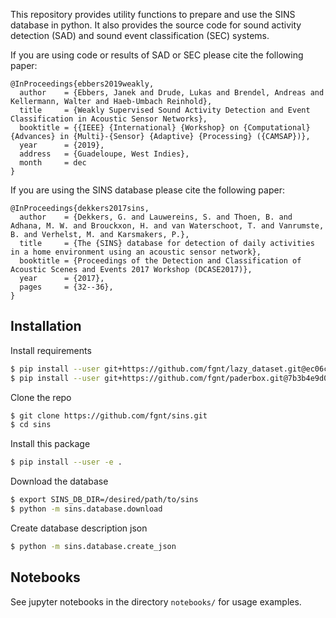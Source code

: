 This repository provides utility functions to prepare and use the SINS database in python.
It also provides the source code for sound activity detection (SAD) and sound event classification (SEC) systems.

If you are using code or results of SAD or SEC please cite the following paper:

```
@InProceedings{ebbers2019weakly,
  author    = {Ebbers, Janek and Drude, Lukas and Brendel, Andreas and Kellermann, Walter and Haeb-Umbach Reinhold},
  title     = {Weakly Supervised Sound Activity Detection and Event Classification in Acoustic Sensor Networks},
  booktitle = {{IEEE} {International} {Workshop} on {Computational} {Advances} in {Multi}-{Sensor} {Adaptive} {Processing} ({CAMSAP})},
  year      = {2019},
  address   = {Guadeloupe, West Indies},
  month     = dec
}
```

If you are using the SINS database please cite the following paper:

```
@InProceedings{dekkers2017sins,
  author    = {Dekkers, G. and Lauwereins, S. and Thoen, B. and Adhana, M. W. and Brouckxon, H. and van Waterschoot, T. and Vanrumste, B. and Verhelst, M. and Karsmakers, P.},
  title     = {The {SINS} database for detection of daily activities in a home environment using an acoustic sensor network},
  booktitle = {Proceedings of the Detection and Classification of Acoustic Scenes and Events 2017 Workshop (DCASE2017)},
  year      = {2017},
  pages     = {32--36},
}
```

## Installation
Install requirements
```bash
$ pip install --user git+https://github.com/fgnt/lazy_dataset.git@ec06c1e8ff4ccb09420d2d641db8f6d9b1099a4f
$ pip install --user git+https://github.com/fgnt/paderbox.git@7b3b4e9d00e07664596108f987292b8c78d846b1
```

Clone the repo
```bash
$ git clone https://github.com/fgnt/sins.git
$ cd sins
```

Install this package
```bash
$ pip install --user -e .
```

Download the database
```bash
$ export SINS_DB_DIR=/desired/path/to/sins
$ python -m sins.database.download
```

Create database description json
```bash
$ python -m sins.database.create_json
```

## Notebooks
See jupyter notebooks in the directory `notebooks/` for usage examples.
